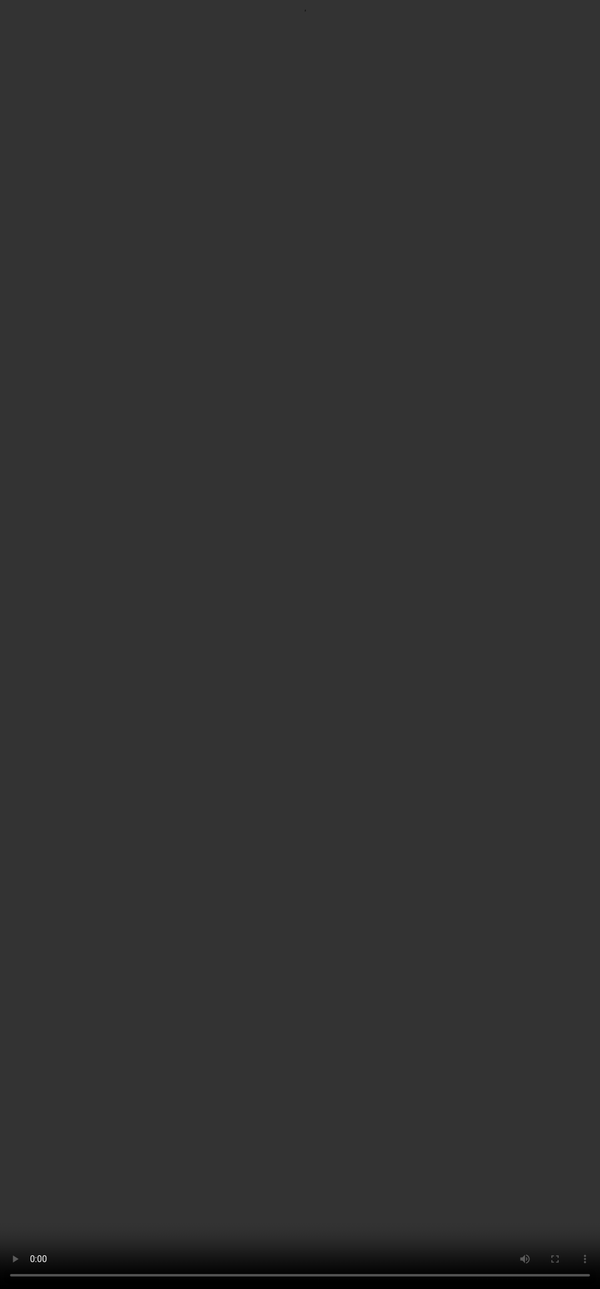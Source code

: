 ## <span style=""color:#364BC9"">Effective Prompting: Recap</span>
<video src="${COMPLEX_PROMPTING_VIDEO_3}" frameborder="0" allowfullscreen style="position: absolute; top: 0; left: 0; width: 100%; height: 100%; border: none; object-fit: cover;" controls="" controlslist="nodownload nofullscreen" style="width: 100%" />


:::tip
**What is PRECISE?**&#x20;

* P- Purpose and Persona
* R- Requirements and Restrictions
* E- Examples
* C-Context and Background
* S- Style and Sensitivity
* E- Evaluation and Refinement&#x20;

**Why does Effective Prompting matter in Complex Prompting?**&#x20;

* Effective prompting ensures models handle ambiguity, context shifts, constraints, and conflicts.
* PRECISE elements add clarity, tone, and structure—crucial for complex prompts.
* In SFT, precise prompts lead to diverse, high-quality, and unambiguous training data.
* In RLHF, they enable consistent and fair human feedback by setting clear expectations.
:::

***
<img height="400" width="700" src="${COMPLEX_PROMPTING_IMAGE_1}" />
